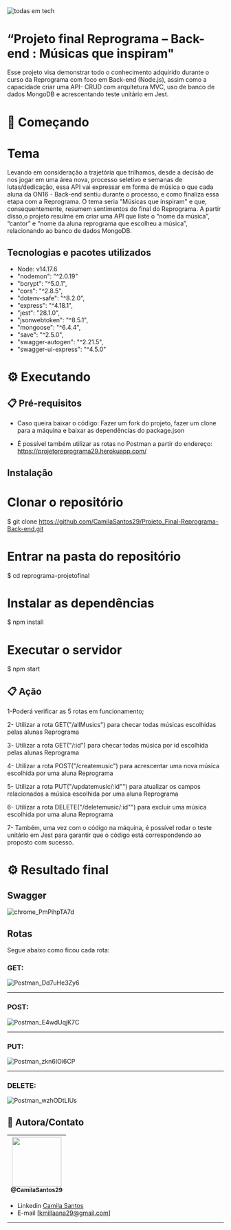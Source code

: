  ##
![todas em tech](https://user-images.githubusercontent.com/88860081/181814231-6ef93baf-924a-4af4-b786-437dde7d9191.png )

# “Projeto final Reprograma – Back-end : Músicas que inspiram"

<p> Esse projeto visa demonstrar todo o conhecimento adquirido durante o curso da Reprograma com foco em Back-end (Node.js), assim como a capacidade criar uma API- CRUD com arquitetura MVC, uso de banco de dados MongoDB e acrescentando teste unitário em Jest. </p>


# 🚀 Começando

# Tema
Levando em consideração a trajetória que trilhamos, desde a decisão de nos jogar em uma área nova, processo seletivo e semanas de lutas/dedicação, essa API vai expressar em forma de música o que cada aluna da ON16 - Back-end sentiu durante o processo, e como finaliza essa etapa com a Reprograma. O tema seria "Músicas que inspiram" e que, consequentemente, resumem sentimentos do final do Reprograma. A partir disso,o projeto resulme em criar uma API que liste o “nome da música”, “cantor” e “nome da aluna reprograma que escolheu a música”, relacionando ao banco de dados MongoDB.


## Tecnologias e pacotes utilizados
   * Node: v14.17.6
   * "nodemon": "^2.0.19"
   * "bcrypt": "^5.0.1",
   * "cors": "^2.8.5",
   * "dotenv-safe": "^8.2.0",
   * "express": "^4.18.1",
   * "jest": "28.1.0",
   * "jsonwebtoken": "^8.5.1",
   * "mongoose": "^6.4.4",
   * "save": "^2.5.0",
   * "swagger-autogen": "^2.21.5",
   * "swagger-ui-express": "^4.5.0"


# ⚙️ Executando 
## 📋 Pré-requisitos

 * Caso queira baixar o código: Fazer um fork do projeto, fazer um clone para a máquina e baixar as dependências do package.json 

 * É possível também utilizar as rotas no Postman a partir do endereço: https://projetoreprograma29.herokuapp.com/ 

## Instalação
# Clonar o repositório
$ git clone https://github.com/CamilaSantos29/Projeto_Final-Reprograma-Back-end.git

# Entrar na pasta do repositório
$ cd reprograma-projetofinal

# Instalar as dependências
$ npm install

# Executar o servidor
$ npm start


## 📋 Ação
 1-Poderá verificar as 5 rotas em funcionamento;

 2- Utilizar a rota GET("/allMusics") para checar todas músicas escolhidas pelas alunas Reprograma

 3-  Utilizar a rota GET("/:id") para checar todas música por id escolhida pelas alunas Reprograma

 4-  Utilizar a rota POST("/createmusic") para acrescentar uma nova música escolhida por uma aluna Reprograma

 5-  Utilizar a rota PUT("/updatemusic/:id"") para atualizar os campos relacionados a música escolhida por uma aluna Reprograma

 6- Utilizar a rota DELETE("/deletemusic/:id"") para excluir uma música escolhida por uma aluna Reprograma

 7- Também, uma vez com o código na máquina, é possível rodar o teste unitário em Jest para garantir que o código está correspondendo ao proposto com sucesso.
  

# ⚙️ Resultado final

## Swagger


  ![chrome_PmPihpTA7d](https://user-images.githubusercontent.com/88860081/181812202-10f508e8-f18a-4989-b3dc-7dc9945f3c9c.png)

## Rotas

Segue abaixo como ficou cada rota:

### GET:
![Postman_Dd7uHe3Zy6](https://user-images.githubusercontent.com/88860081/181812365-232beddb-89a6-4736-aea9-64dc609b8420.gif)
_______________________________________________________________________________________________________________________________________
### POST:
![Postman_E4wdUqjK7C](https://user-images.githubusercontent.com/88860081/181812434-26c14233-fac1-4bbe-afa1-3a7c1eaa65df.gif)
_______________________________________________________________________________________________________________________________________
### PUT:
![Postman_zkn6IOi6CP](https://user-images.githubusercontent.com/88860081/181812526-ca150651-c5f1-4083-b737-7234a5d83932.gif)
_______________________________________________________________________________________________________________________________________
### DELETE:
![Postman_wzhODtLlUs](https://user-images.githubusercontent.com/88860081/181812568-5763a888-3a31-42e0-87ca-2d42486e17de.gif)




## 📌 Autora/Contato

| [<img src="https://avatars.githubusercontent.com/u/88860081?s=400&u=62b41e4fc319244c5807bd7da1decd28e1be8d6f&v=4" width=115><br><sub>@CamilaSantos29</sub>](https://github.com/CamilaSantos29) |
| :---: |


- Linkedin  [Camila Santos](https://www.linkedin.com/in/camila-o-santos/ )
- E-mail [kmillaana29@gmail.com]
---

